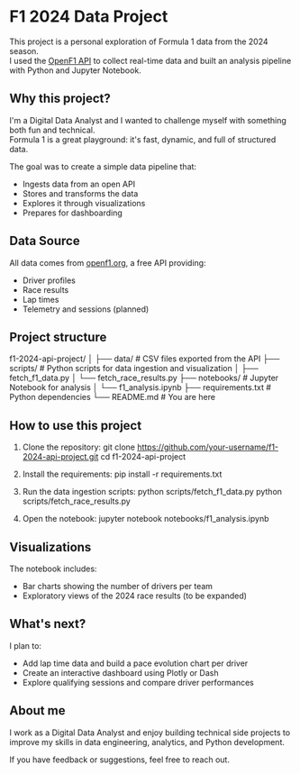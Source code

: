 # F1 2024 Data Project

This project is a personal exploration of Formula 1 data from the 2024 season.  
I used the [OpenF1 API](https://openf1.org/) to collect real-time data and built an analysis pipeline with Python and Jupyter Notebook.

## Why this project?

I'm a Digital Data Analyst and I wanted to challenge myself with something both fun and technical.  
Formula 1 is a great playground: it's fast, dynamic, and full of structured data.

The goal was to create a simple data pipeline that:
- Ingests data from an open API
- Stores and transforms the data
- Explores it through visualizations
- Prepares for dashboarding

## Data Source

All data comes from [openf1.org](https://openf1.org/), a free API providing:
- Driver profiles
- Race results
- Lap times
- Telemetry and sessions (planned)

## Project structure

f1-2024-api-project/
│
├── data/ # CSV files exported from the API
├── scripts/ # Python scripts for data ingestion and visualization
│ ├── fetch_f1_data.py
│ └── fetch_race_results.py
├── notebooks/ # Jupyter Notebook for analysis
│ └── f1_analysis.ipynb
├── requirements.txt # Python dependencies
└── README.md # You are here


## How to use this project

1. Clone the repository:
git clone https://github.com/your-username/f1-2024-api-project.git
cd f1-2024-api-project

2. Install the requirements:
pip install -r requirements.txt


3. Run the data ingestion scripts:
python scripts/fetch_f1_data.py
python scripts/fetch_race_results.py

4. Open the notebook:
jupyter notebook notebooks/f1_analysis.ipynb


## Visualizations

The notebook includes:
- Bar charts showing the number of drivers per team
- Exploratory views of the 2024 race results (to be expanded)

## What's next?

I plan to:
- Add lap time data and build a pace evolution chart per driver
- Create an interactive dashboard using Plotly or Dash
- Explore qualifying sessions and compare driver performances

## About me

I work as a Digital Data Analyst and enjoy building technical side projects to improve my skills in data engineering, analytics, and Python development.

If you have feedback or suggestions, feel free to reach out.
